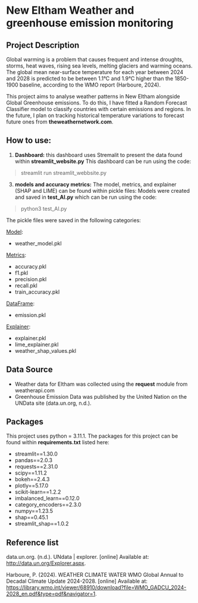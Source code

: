 # New Eltham Weather and greenhouse emission monitoring 

## Project Description 
Global warming is a problem that causes frequent and intense droughts, storms, heat waves, rising sea levels, melting glaciers and warming oceans. 
The global mean near-surface temperature for each year between 2024 and 2028 is predicted to be between 1.1°C and 1.9°C higher than the 1850-1900 baseline, 
according to the WMO report (Harboure, 2024).

This project aims to analyse weather patterns in New Eltham alongside Global Greenhouse emissions. To do this, I have fitted a Random Forecast Classifier model to 
classify countries with certain emissions and regions. In the future, I plan on tracking historical temperature variations to forecast future ones 
from <b>theweathernetwork.com</b>.

## How to use:
1. <b>Dashboard:</b> this dashboard uses Stremalit to present the data found within <b>streamlit_website.py</b>
This dashboard can be run using the code:
> streamlit run streamlit_webbsite.py

3. <b>models and accuracy metrics:</b> The model, metrics, and explainer (SHAP and LIME) can be found within pickle files:
Models were created and saved in <b>test_AI.py</b> which can be run using the code:
> python3 test_AI.py

The pickle files were saved in the following categories: 

<u>Model</u>: 
- weather_model.pkl

<u>Metrics</u>:
- accuracy.pkl
- f1.pkl
- precision.pkl
- recall.pkl
- train_accuracy.pkl

<u>DataFrame</u>:
- emission.pkl

<u>Explainer</u>:
- explainer.pkl
- lime_explainer.pkl
- weather_shap_values.pkl

## Data Source
- Weather data for Eltham was collected using the <b>request</b> module from weatherapi.com 
- Greenhouse Emission Data was published by the United Nation on the UNData site (data.un.org, n.d.). 


## Packages
This project uses python = 3.11.1.
The packages for this project can be found within <b>requirements.txt</b> listed here: 

- streamlit==1.30.0
- pandas==2.0.3
- requests==2.31.0
- scipy==1.11.2
- bokeh==2.4.3
- plotly==5.17.0
- scikit-learn==1.2.2
- imbalanced_learn==0.12.0
- category_encoders==2.3.0
- numpy==1.23.5
- shap==0.45.1
- streamlit_shap==1.0.2

## Reference list

data.un.org. (n.d.). UNdata | explorer. [online] Available at: http://data.un.org/Explorer.aspx.

Harboure, P. (2024). WEATHER CLIMATE WATER WMO Global Annual to Decadal Climate Update 2024-2028. [online] Available at: https://library.wmo.int/viewer/68910/download?file=WMO_GADCU_2024-2028_en.pdf&type=pdf&navigator=1.
